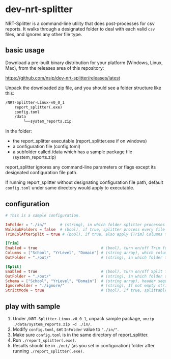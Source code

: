 # dev-nrt-splitter

NRT-Splitter is a command-line utility that does post-processes for csv reports. It walks through a designated folder to deal with each valid `csv` files, and ignores any other file type.

## basic usage

Download a pre-built binary distribution for your platform (Windows, Linux, Mac), from the releases area of this repository:

<https://github.com/nsip/dev-nrt-splitter/releases/latest>

Unpack the downloaded zip file, and you should see a folder structure like this:

```txt
/NRT-Splitter-Linux-v0_0_1
    report_splitter(.exe)
    config.toml
    /data
        └──system_reports.zip
```

In the folder:

- the report_splitter executable (report_splitter.exe if on windows)
- a configuration file (config.toml)
- a subfolder called /data which has a sample package file (system_reports.zip)

report_splitter ignores any command-line parameters or flags except its designated configuration file path.

If running report_splitter without designating configuration file path, default `config.toml` under same directory would apply to executable.

## configuration

```toml
# This is a sample configuration.

InFolder = "./in/"      # (string), in which folder splitter processes report csv files.
WalkSubFolders = false  # (bool), if true, splitter process every file including the file in sub-folders; otherwise, ignores sub-folder files.
TrimColAfterSplit = true # (bool), if true, also apply [Trim] Columns to the result of [Split]

[Trim]
Enabled = true                            # (bool), turn on/off Trim function.
Columns = ["School", "YrLevel", "Domain"] # (string array), which columns to be removed from original csv file.
OutFolder = "./out/"                      # (string), in which folder trimmed csv files should be output.

[Split]
Enabled = true                            # (bool), turn on/off Split function.
OutFolder = "./out/"                      # (string), in which folder split results should be output.
Schema = ["School", "YrLevel", "Domain"]  # (string array), header sequence for splitting. Each header creates its split category folder.
IgnoreFolder = "./ignore/"                # (string), If not empty string, dump unsplittable csv file into this folder. If empty, ignore unsplittable csv files.
StrictMode = true                         # (bool), If true, splittable csv file must have all [Schema] headers. Otherwise, dump it into IgnoreFolder. If false, use partial, sequence [Schema] to do splitting, and IgnoreFolders are also into its own split result path.
```

## play with sample

1. Under `/NRT-Splitter-Linux-v0_0_1`, unpack sample package, `unzip ./data/system_reports.zip -d ./in/`.
2. Modify `config.toml`, set `InFolder` value to `"./in/"`.
3. Make sure `config.toml` is in the same directory of report_splitter.
4. Run `./report_splitter(.exe)`.
5. Results should be in `./out/` (as you set in configuration) folder after running `./report_splitter(.exe)`.
